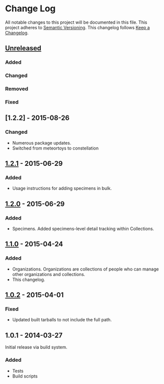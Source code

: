 # Change Log
All notable changes to this project will be documented in this file.
This project adheres to [Semantic Versioning](http://semver.org/).
This changelog follows [Keep a Changelog](http://keepachangelog.com/).

## [Unreleased][unreleased]
### Added
### Changed
### Removed
### Fixed

## [1.2.2] - 2015-08-26
### Changed
- Numerous package updates.
- Switched from meteortoys to constellation

## [1.2.1] - 2015-06-29
### Added
- Usage instructions for adding specimens in bulk.

## [1.2.0] - 2015-06-29
### Added
- Specimens. Added specimens-level detail tracking within Collections.

## [1.1.0] - 2015-04-24
### Added
- Organizations. Organizations are collections of people who can manage other organizations and collections.
- This changelog.

## [1.0.2] - 2015-04-01
### Fixed
- Updated built tarballs to not include the full path.

## 1.0.1 - 2014-03-27
Initial release via build system.

### Added
- Tests
- Build scripts

[unreleased]: https://github.com/TissueHub/TissueHub/compare/v1.2.2...HEAD
[1.2.1]: https://github.com/TissueHub/TissueHub/compare/v1.2.1...v1.2.2
[1.2.1]: https://github.com/TissueHub/TissueHub/compare/v1.2.0...v1.2.1
[1.2.0]: https://github.com/TissueHub/TissueHub/compare/v1.1.0...v1.2.0
[1.1.0]: https://github.com/TissueHub/TissueHub/compare/v1.0.2...v1.1.0
[1.0.2]: https://github.com/TissueHub/TissueHub/compare/v1.0.1...v1.0.2